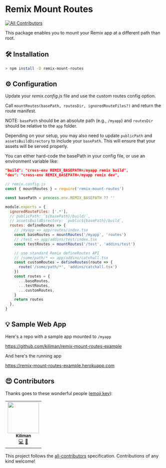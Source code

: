 # Remix Mount Routes

<!-- ALL-CONTRIBUTORS-BADGE:START - Do not remove or modify this section -->

[![All Contributors](https://img.shields.io/badge/all_contributors-1-orange.svg?style=flat-square)](#contributors-)

<!-- ALL-CONTRIBUTORS-BADGE:END -->

This package enables you to mount your Remix app at a different path than root.

## 🛠 Installation

```bash
> npm install -D remix-mount-routes
```

## ⚙️ Configuration

Update your _remix.config.js_ file and use the custom routes config option.

Call `mountRoutes(basePath, routesDir, ignoredRouteFiles?)` and return
the route manifest.

NOTE: `basePath` should be an absolute path (e.g., `/myapp`) and `routesDir`
should be relative to the `app` folder.

Depending on your setup, you may also need to update `publicPath` and
`assetsBuildDirectory` to include your `basePath`. This will ensure that your
assets will be served properly.

You can either hard-code the basePath in your config file, or use an environment
variable like:

```json
"build": "cross-env REMIX_BASEPATH=/myapp remix build",
"dev": "cross-env REMIX_BASEPATH=/myapp remix dev",
```

```js
// remix.config.js
const { mountRoutes } = require('remix-mount-routes')

const basePath = process.env.REMIX_BASEPATH ?? ''

module.exports = {
  ignoredRouteFiles: ['.*'],
  // publicPath: `${basePath}/build/`,
  // assetsBuildDirectory: `public${basePath}/build`,
  routes: defineRoutes => {
    // /myapp => app/routes/index.tsx
    const baseRoutes = mountRoutes('/myapp', 'routes')
    // /test => app/addins/test/index.tsx
    const testRoutes = mountRoutes('/test', 'addins/test')

    // use standard Remix defineRoutes API
    // /some/path/* => app/addins/catchall.tsx
    const customRoutes = defineRoutes(route => {
      route('/some/path/*', 'addins/catchall.tsx')
    })
    const routes = {
      ...baseRoutes,
      ...testRoutes,
      ...customRoutes,
    }
    return routes
  },
}
```

## 💡 Sample Web App

Here's a repo with a sample app mounted to `/myapp`

https://github.com/kiliman/remix-mount-routes-example

And here's the running app

https://remix-mount-routes-example.herokuapp.com

## 😍 Contributors

Thanks goes to these wonderful people ([emoji key](https://allcontributors.org/docs/en/emoji-key)):

<!-- ALL-CONTRIBUTORS-LIST:START - Do not remove or modify this section -->
<!-- prettier-ignore-start -->
<!-- markdownlint-disable -->
<table>
  <tr>
    <td align="center"><a href="https://kiliman.dev/"><img src="https://avatars.githubusercontent.com/u/47168?v=4?s=100" width="100px;" alt=""/><br /><sub><b>Kiliman</b></sub></a><br /><a href="https://github.com/kiliman/remix-mount-routes/commits?author=kiliman" title="Code">💻</a> <a href="https://github.com/kiliman/remix-mount-routes/commits?author=kiliman" title="Documentation">📖</a></td>
  </tr>
</table>

<!-- markdownlint-restore -->
<!-- prettier-ignore-end -->

<!-- ALL-CONTRIBUTORS-LIST:END -->

This project follows the [all-contributors](https://github.com/all-contributors/all-contributors) specification. Contributions of any kind welcome!

